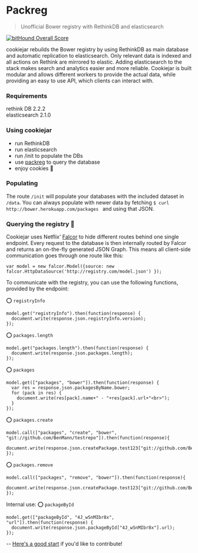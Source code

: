 # Packreg
> Unofficial Bower registry with RethinkDB and elasticsearch   

[![bitHound Overall Score](https://www.bithound.io/github/packreg/packreg-registry/badges/score.svg)](https://www.bithound.io/github/packreg/packreg-registry)   

cookiejar rebuilds the Bower registry by using RethinkDB as main database and automatic replication to elasticsearch. Only relevant data is indexed and all actions on Rethink are mirrored to elastic.
Adding elasticsearch to the stack makes search and analytics easier and more reliable. Cookiejar is built modular and allows different workers to provide the actual data, while
providing an easy to use API, which clients can interact with.

### Requirements
rethink DB 2.2.2   
elasticsearch 2.1.0   

### Using cookiejar
- run RethinkDB
- run elasticsearch
- run /init to populate the DBs
- use [packreg](https://github.com/packreg/packreg-webapp) to query the database
- enjoy cookies 🍪

### Populating
The route `/init` will populate your databases with the included dataset in `/data`. You can always populate with newer data by fetching `$ curl http://bower.herokuapp.com/packages
` and using that JSON.

### Querying the registry :mag_right: 
Cookiejar uses Netflix' [Falcor](https://github.com/Netflix/falcor) to hide different routes behind one single endpoint. Every request to the database is then internally routed by Falcor and returns an on-the-fly generated JSON Graph. This means all client-side communication goes through one route like this:  

`var model = new falcor.Model({source: new falcor.HttpDataSource('http://registry.com/model.json') });`   

To communicate with the registry, you can use the following functions, provided by the endpoint:   

:o: `registryInfo`  
```
model.get("registryInfo").then(function(response) {
  document.write(response.json.registryInfo.version);
});
```

:o: `packages.length`   
```
model.get("packages.length").then(function(response) {
  document.write(response.json.packages.length);
});
```

:o: `packages`  
```
model.get(["packages", "bower"]).then(function(response) {
  var res = response.json.packagesByName.bower;
  for (pack in res) {
    document.write(res[pack].name+" - "+res[pack].url+"<br>");
  }       
});
```

:o: `packages.create`
```
model.call(["packages", "create", "bower", "git://github.com/BenMann/testrepo"]).then(function(response){        
  document.write(response.json.createPackage.test123["git://github.com/BenMann/testrepo"]);
});
```

:o: `packages.remove`
```
model.call(["packages", "remove", "bower"]).then(function(response){        
  document.write(response.json.createPackage.test123["git://github.com/BenMann/testrepo"]);
});
```
  
Internal use:
:o: `packageById`   
```
model.get(["packageById", "4J_wSnMIbr8x", "url"]).then(function(response) {
  document.write(response.json.packageById["4J_wSnMIbr8x"].url);
});
```
   
--
[Here's a good start](https://www.bithound.io/github/BenMann/cookiejar/master/techdebt) if you'd like to contribute!
